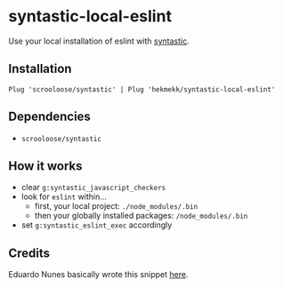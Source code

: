 syntastic-local-eslint
======================

Use your local installation of eslint with [syntastic](https://github.com/scrooloose/syntastic "scrooloose/syntastic").

Installation
------------
```vim
Plug 'scrooloose/syntastic' | Plug 'hekmekk/syntastic-local-eslint'
```

Dependencies
------------
* `scrooloose/syntastic`

How it works
------------
* clear `g:syntastic_javascript_checkers`
* look for `eslint` within...
	* first, your local project: `./node_modules/.bin`
	* then your globally installed packages: `/node_modules/.bin`
* set `g:syntastic_eslint_exec` accordingly

Credits
-------
Eduardo Nunes basically wrote this snippet [here](http://nunes.io/notes/guide/vim-how-to-setup-eslint/ "Vim: How to setup local eslint (or any other linter)?").

